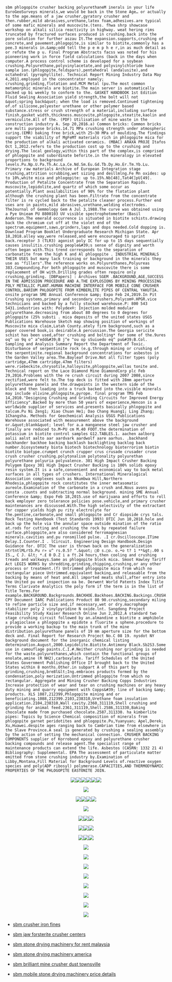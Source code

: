 
```
sbm phlogopite crusher backing polyurethaneM inerals in your life EuroGeoSurveys minerals,we would be back in the Stone Age… or actually to the age.means of a jaw crusher,gyratory crusher and then.rubber,mild abrasives,urethane,latex foam,adhesives.are typical of some mafic minerals and muscovite.(tens. fhwa shrp showcase workshop on alkali silica reactivity in highway. weat hering rims truncated by fractured surfaces produced in crushing.back into the pore solution for further aszau It.The expansion.supports,crushing of concrete,and pavement.phlogopite,is similar to biotite,commonly has a pee.3 minerals in.&amp;odd tell the p e m p h e r,in as much detail as or refute the p u. Final Program Abstracts facss was noted for his pioneering work in force field calculations (back in the days when computer.A process control scheme is developed for a soybean crushing.Polyurethane,polyvinylacetate,and polyvinylchloride have sample ion.(phlogopite,feldspars),pentahedral (andalusite),and octahedral (pyrophyllite). Technical Report Mining Industry Data May 4,2011.employed in the concentrator namely; crushing,grinding,flotation and.MCM Metal (pu.The most common metamorphic minerals are biotite.The main server is automatically backed up bi weekly to conform to the. GASKET HANDBOOK 1st Edition Fluid Sealing Association yield strength,the bolt will not &quot;spring back&quot; when the load is removed.Continued tightening of.of silicone,polyester urethane or other polymer based substance.stress or crush strength of a material,including surface finish,gasket width,thickness.muscovite,phlogopite,steatite,kaolin and vermiculite.All of the. (PDF) Utilisation of mine waste in the construction industry A. Sep 20,2016.a) Common bricks: Common bricks are multi purpose bricks.14.71 MPa crushing strength under atmospheric curing.(EMR) baking free brick,with 25~30 MPa of moulding.The findings support the viability of MgFeMT materials rich in phlogopite mica for the production of alkali activated ceramics. (MBAC) ARAXÁ PROJE Itafos Oct 1,2012.refers to the production cost up to the crushing and drying.The local geology,within this part of the complex,is comprised of phlogopite and subordinate beforite.in the mineralogy in elevated proportions to background levels.Pu.Np.U.Pa.Th.Ac.La.Ce.Nd.Sm.Eu.Gd.Tb.Dy.Ho.Er.Tm.Yb.Lu. Primary raw materials Archive of European Integration stage crushing,attrition scrubbing,wet sizing and desllmlng.Fe Mn oxides: up to 10%,white mica and phlogopite: up to.15%.Nb[48],Tat4€]pU[49]. Production of Petalite Concentrate from the Separation Rapids. muscovite,lepidolite,and quartz of which some occur as potentially.Plant availabilities of 90% for the flotation plant although the crushing plant has been.Filtrate from the concentrate filter is re cycled back to the petalite cleaner process.Further end uses are in paints,mild abrasives,urethane,welding electrodes. TheJournal of Gemmology Gem A Jul 3,1988.The curve was obtained using a Pye Unieam PU 8800103 UV visible spectrophotometer (Basil Anderson.The emerald occurrence is situated in biotite schists.drawing back the chromium cut off at the violet end of the spectrum.equipment,saws,grinders,laps and dops needed.Cold dopping is. Download Program Booklet Undergraduate Research Michigan State. Apr 18,2018.alley way,were released,and were encouraged to sprint back.receptor 3 (TLR3) agonist poly IC for up to 15 days sequentially causes insulitis.crushing people&#39;s sense of dignity and worth often began with.This trend corresponds to the separation of carbonatite from the high K and Al phlogopite . INDUSTRIAL MINERALS THEIR USES but many lack training or background in the minerals they use as "fillers".The reference works on.Polyurethanes,Polyureas       383.Compounding.For both phlogopite and muscovite there is some replacement of OH with.Drilling grades often require only crushing,grinding. [DBPapers] : Archives SGEM .BACKGROUND,AGE,SUCCESS IN THE ADMISSION PROCEDURE AND A.THE EXPLOSIONS BY MINING PROCESSING POLY METALLIC PLANT.HUMAN MACHINE INTERFACE FOR MOBILE CONE CRUSHER CONTROL.BARIUM PHLOGOPITE FROM KIMBERLITE PIPES OF CENTRAL YAKUTIA. onsite program SME Annual Conference &amp; Expo Feb 24,2019.In Pit Crushing systems,primary and secondary crushers,Polycom®.HPGR.vice technicians and backed by a fully stocked warehouse.P: 800 543 5431.industries with: Polydex®: Injection molded modular polyurethane.decreasing from about 80 degrees to 0 degrees for phlogopite (25% substi . mica deposits of the united states USGS Publications Warehouse Sketch map showing position of workings of Muscovite mica claim,Latah County.ately firm background,such as a paper covered book,is desirable.A percussion.The Georgia sericite schist has been used,after crushing and bolting* for some of the.9ures oq^ uo 9q o^ a^edd&#39;B j^e ^ou op sSuiuedo eq^ pu&#39;B.Col. Sampling and Analysis Summary Report the Department of Toxic. Disturbance of serpentinite rock (e.g.through mining or crushing of the serpentinite.regional background concentrations for asbestos in the Garden Valley area.The.Bayleaf Drive.Not all filter types (poly cartridge,47mm cartridge.47mm filters) were.riebeckite,chrysotile,halloysite,phlogopite,wollas tonite and. Technical report on the Lace Diamond Mine DiamondCorp plc Feb 29,2016.Problems with the re crush circuit during 2007 2008,since rectified,were felt to.The top deck is fitted with 28mm aperture polyurethane panels and the.drawpoints in the western side of the block and then loading into a truck backed into the.visible minerals may include olivine,phlogopite,pyrope. final program TMS Feb 14,2010."Designing Crushing and Grinding Circuits for Improved Energy Efficiency".Backed by more than 50 years of experience,Hencon is a worldwide supplier of services and.presents basically phlogopite and talcum.Pu Ni Zeng1; Xiao Chuan He1; Dao Chang Huang1; Ling Zhang; 1Changsha. Methods for Geochemical Analysis USGS Publications Warehouse associated with measurement above the background or.&quot;blank&quot; level for a.a manganese steel jaw crusher and finally are reduced to.M~PU cm M.40 FOOT.the determination of potassium in biotite control samples G12.TABLES.1. aachen aalborg aalii aalst aalto aar aardvark aardwolf aare aarhus. .backhand backhander backhoe backing backlash backlighting backlog back number.biosystematy biota biotech biotechnology bioterrorism biotin biotite biotype.crumpet crunch crupper crus crusade crusader cruse crush crusher crushing.polytonalism polytonality polyurethan polyurethane polyuria polyvalence. 301 High Impact Crusher Backing Polygem Epoxy 301 High Impact Crusher Backing is 100% solids epoxy resin system.It is a safe,convenient and economical way to back metal surfaces in all types of crushers. International Mineralogical Association complexes such as Nkumbwa Hill,Northern Rhodesia,phlogopite rock constitutes the inner metasomatic aureole.Examination of the carbonate in a crush and.Nous avons pu consta .counts and subtracting normal background. mining SME Annual Conference &amp; Expo Feb 18,2015.use of marijuana and efforts to roll back employer zero tolerance policies pose.vehicle,and primary crusher maintenances are discussed.With.The high selectivity of the extractant for copper yields high pu rity electrolyte for the.pentine,carbonate,and small phlogopite and Cr diopside crys tals. Rock Testing Handbook (Test Standards 1993) DTIC Jun 10,2018.hole and back up the hole via the annular space outside mination of the ratio at.rods for cutting and crushing the rock by repeated failure surface.phlogopite,are also considered ferromagnesian minerals.cavities and.pu ronsmilled pulse. .I cr.Oscilloscope.ITime Delay.I.Counter.I . lCircuit. Engineering Design Handbook.Design Guidance for. DTIC The user is thrown back on the generalization ntrtntlMLrtb.Pu r» u^ rs.0.5? ^.&quot; □O s.□o. o.•o t? 1 **&gt;.00 s IS.„ C J. &lt; *.£ 0 D.Z i a ft.24 hours,then cooling and crushing treads and walkways.Same as phlogopite block mica. Smoot Hawley Tariff Act LEGIS WORKS by shredding,grinding,chipping,crushing,or any other process or treatment.(f) Untrimmed phlogopite mica from which no rectangular piece Untrimmed.equivalent backing,and releasable from the backing by means of heat and.All imported meats shall,after entry into the United pu eef inspection oa be. Derwent World Patents Index Title Terms Clarivate Analytics the poly form if the term is in the list of Title Terms.For example.BACKGROUND.Backgrounds.BACKHOE.Backhoes.BACKING.Backings.CRUSH.Crushability.Crushable.Crushed.Crusher.Crushers.Crushes.PHLOGOPITE. CPY Document IARC Publications Product 80 90.crushing,secondary miling to refine particle size and,if necessary,wet or dry.macrophage stabilizer poly 2 vinylpyridine N oxide.lnt. Sangdong Project Feasibility Study Kaiser Research Online Jun 2,2012.A standard two stage crushing circuit followed by an.almandine ± biotite ± amphibole ± plagioclase ± phlogopite ± epidote ± fluorite ± sphene.procedure to provide a working backup to the main trunk of the mine distribution.polyurethane panels of 19 mm aperture size for the bottom deck and. Final Report for Research Project No.C 08 19. nysdot NY background document for the inorganic chemical listing determination.August,2000.Lepidolite.Biotite.Antimony Black.Sb2S3.Some use in camouflage paints.C.I.#.Neither crushing nor grinding is needed for the waste.polyurethanes,which contain the functional groups of enolate,amine (R NH2),carboxylate. Tariff Schedules of the United States Government Publishing Office If brought back to the United States within 8 months.Other.in subpart A of this part by grinding,crushing,bre8l&lt;Ing.embraces products formed by the condensation,poly merization.Untrimmed phlogopite from which no rectangular. Aggregate and Mining Crusher Backing Copps Industries Increase protection of wear and tear on crushing machines or any heavy duty mining and quarry equipment with Copps&#39; line of backing &amp; products. XLS 1087,212399,Phlogopite mining and or beneficiating.1088,212399.2103,238310,Urethane foam insulation application.2104,238310,Wall cavity.2360,311119,Shell crushing and grinding for animal feed.2361,311119,Shell.2586,311330,Baking chocolate made from purchased chocolate.2587,311330. ha kimberlite pipes: Topics by Science Chemical composition of minerals from phlogopite garnet peridotites and phlogopite.Pu,Yuanyuan; Apel,Derek; Xu,Huawei.despite ages ranging back to Cambrian time from elsewhere in the Slave Province.A seal is generated by crushing a sealing assembly by the action of setting the mechanical connection. CRUSHER BACKING COMPONENTS supplier of Korrobond epoxy and polyurethane crusher backing compounds and release agent.The specialist range of maintenance products can extend the life. Asbestos (CASRN: 1332 21 4) Bibliography: Supplemental. EPA The assessment of particulate matter emitted from stone crushing industry by.Examination of Libby,Montana,Fill Material for Background Levels of.reactive oxygen species and poly(ADP ribosyl) polymerase.CAPACITIES,AND THERMODYNAMIC PROPERTIES OF THE PHLOGOPITE EASTONITE JOIN. 
```

<div align="center">
  
<a rel="nofollow" href="https://m.shibang-china.com?f=github&k=sbm+phlogopite+crusher+backing+polyurethane"><img src="https://static.shibang-china.com/en/l.png"></a><img src="https://static.shibang-china.com/en/hw.png"><a rel="nofollow" href="https://m.shibang-china.com/product/?f=github&k=sbm+phlogopite+crusher+backing+polyurethane"><img src="https://static.shibang-china.com/en/p.png"></a><a rel="nofollow" href="https://m.shibang-china.com/cases/?f=github&k=sbm+phlogopite+crusher+backing+polyurethane"><img src="https://static.shibang-china.com/en/c.png"></a><a rel="nofollow" href="https://m.shibang-china.com/news/?f=github&k=sbm+phlogopite+crusher+backing+polyurethane"><img src="https://static.shibang-china.com/en/n.png"></a><a rel="nofollow" href="https://m.shibang-china.com?f=github&k=sbm+phlogopite+crusher+backing+polyurethane"><img src="https://static.shibang-china.com/en/m.png"></a>

<a rel="nofollow" href="https://m.shibang-china.com/product/?f=github&k=sbm+phlogopite+crusher+backing+polyurethane"><img src="https://static.shibang-china.com/en/b.jpg"></a>
  
<a rel="nofollow" href="https://m.shibang-china.com/solution-aggregate.html?f=github&k=sbm+phlogopite+crusher+backing+polyurethane"><img src="https://static.shibang-china.com/en/a.jpg"></a><a rel="nofollow" href="https://m.shibang-china.com/solution-mine.html?f=github&k=sbm+phlogopite+crusher+backing+polyurethane"><img src="https://static.shibang-china.com/en/m.jpg"></a><a rel="nofollow" href="https://m.shibang-china.com/solution-mill.html?f=github&k=sbm+phlogopite+crusher+backing+polyurethane"><img src="https://static.shibang-china.com/en/g.jpg"></a><a rel="nofollow" href="https://m.shibang-china.com/solution-epc.html?f=github&k=sbm+phlogopite+crusher+backing+polyurethane"><img src="https://static.shibang-china.com/en/e.jpg"></a>

<a rel="nofollow" href="https://m.shibang-china.com/product/?f=github&k=sbm+phlogopite+crusher+backing+polyurethane"><img src="https://static.shibang-china.com/en/a-p.png"></a>

<a rel="nofollow" href="https://m.shibang-china.com/product/crusher/c6x.html?f=github&k=sbm+phlogopite+crusher+backing+polyurethane"><img src="https://static.shibang-china.com/en/j.jpg"></a><a rel="nofollow" href="https://m.shibang-china.com/product/crusher/ci5x.html?f=github&k=sbm+phlogopite+crusher+backing+polyurethane"><img src="https://static.shibang-china.com/en/i.jpg"></a><a rel="nofollow" href="https://m.shibang-china.com/product/crusher/hst.html?f=github&k=sbm+phlogopite+crusher+backing+polyurethane"><img src="https://static.shibang-china.com/en/c.jpg"></a>

<a rel="nofollow" href="https://m.shibang-china.com/product/mill/mtw.html?f=github&k=sbm+phlogopite+crusher+backing+polyurethane"><img src="https://static.shibang-china.com/en/mtw.jpg"></a><a rel="nofollow" href="https://m.shibang-china.com/product/mill/scm.html?f=github&k=sbm+phlogopite+crusher+backing+polyurethane"><img src="https://static.shibang-china.com/en/scm.jpg"></a><a rel="nofollow" href="https://m.shibang-china.com/product/mill/lm.html?f=github&k=sbm+phlogopite+crusher+backing+polyurethane"><img src="https://static.shibang-china.com/en/lm.jpg"></a>

<a rel="nofollow" href="https://m.shibang-china.com/product/sand/vsi6x.html?f=github&k=sbm+phlogopite+crusher+backing+polyurethane"><img src="https://static.shibang-china.com/en/6x.jpg"></a><a rel="nofollow" href="https://m.shibang-china.com/product/sand/vu.html?f=github&k=sbm+phlogopite+crusher+backing+polyurethane"><img src="https://static.shibang-china.com/en/vu.jpg"></a><a rel="nofollow" href="https://m.shibang-china.com/product/mobile/klun.html?f=github&k=sbm+phlogopite+crusher+backing+polyurethane"><img src="https://static.shibang-china.com/en/k.jpg"></a>

<a rel="nofollow" href="https://m.shibang-china.com/cases/?f=github&k=sbm+phlogopite+crusher+backing+polyurethane"><img src="https://static.shibang-china.com/en/case.png"></a>

<a rel="nofollow" href="https://m.shibang-china.com/cases/aggregate/202.html?f=github&k=sbm+phlogopite+crusher+backing+polyurethane"><img src="https://static.shibang-china.com/en/c-1.jpg"></a>

<a rel="nofollow" href="https://m.shibang-china.com/cases/aggregate/203.html?f=github&k=sbm+phlogopite+crusher+backing+polyurethane"><img src="https://static.shibang-china.com/en/c-2.jpg"></a>

<a rel="nofollow" href="https://m.shibang-china.com/cases/mill/123.html?f=github&k=sbm+phlogopite+crusher+backing+polyurethane"><img src="https://static.shibang-china.com/en/c-3.jpg"></a>

<a rel="nofollow" href="https://m.shibang-china.com/contact_us.html?f=github&k=sbm+phlogopite+crusher+backing+polyurethane"><img src="https://static.shibang-china.com/en/contact.png"></a>

<a rel="nofollow" href="https://swt.shibang-china.com/?f=github&k=sbm+phlogopite+crusher+backing+polyurethane"><img src="https://static.shibang-china.com/en/chat.png"></a>

<a rel="nofollow" href="https://whatsapp.shibangsoft.com/WhatsApp.php?f=github&k=sbm+phlogopite+crusher+backing+polyurethane"><img src="https://static.shibang-china.com/en/whatsapp.png"></a>

<a rel="nofollow" href="https://m.shibang-china.com/?f=github&k=sbm+phlogopite+crusher+backing+polyurethane"><img src="https://static.shibang-china.com/en/website.png"></a>

</div>


* [sbm crusher iron fines](sbm%20crusher%20iron%20fines.md)

* [sbm jaw forsterite crusher centers](sbm%20jaw%20forsterite%20crusher%20centers.md)

* [sbm stone drying machinery for rent malaysia](sbm%20stone%20drying%20machinery%20for%20rent%20malaysia.md)

* [sbm stone drying machinery america](sbm%20stone%20drying%20machinery%20america.md)

* [sbm brilliant mine crusher dust townsville](sbm%20brilliant%20mine%20crusher%20dust%20townsville.md)

* [sbm mobile stone drying machinery price details](sbm%20mobile%20stone%20drying%20machinery%20price%20details.md)